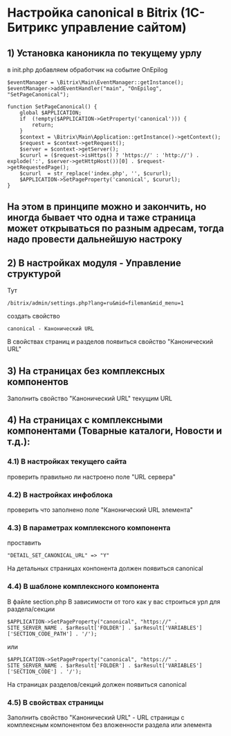 
# Настройка canonical в Bitrix (1С-Битрикс управление сайтом)

## 1)	Установка каноникла по текущему урлу

в init.php добавляем обработчик на событие OnEpilog

	$eventManager = \Bitrix\Main\EventManager::getInstance();
	$eventManager->addEventHandler("main", "OnEpilog", "SetPageCanonical");

	function SetPageCanonical() {
		global $APPLICATION;
		if  (!empty($APPLICATION->GetProperty('canonical'))) {
			return;
		}
		$context = \Bitrix\Main\Application::getInstance()->getContext();
		$request = $context->getRequest();
		$server = $context->getServer();
		$cururl = ($request->isHttps() ? 'https://' : 'http://') . explode(':', $server->getHttpHost())[0] . $request->getRequestedPage();
		$cururl  = str_replace('index.php', '', $cururl);
		$APPLICATION->SetPageProperty('canonical', $cururl);
	}

## На этом в принципе можно и закончить, но иногда бывает что одна и таже страница может открываться по разным адресам, тогда надо провести дальнейшую настроку

## 2) 	В настройках модуля - Управление структурой

Тут

	/bitrix/admin/settings.php?lang=ru&mid=fileman&mid_menu=1

создать свойство

	canonical - Канонический URL

В свойствах страниц и разделов появиться свойство "Канонический URL"

## 3) 	На страницах без комплексных компонентов

Заполнить свойство "Канонический URL" текущим URL

## 4) 	На страницах с комплексными компонентами (Товарные каталоги, Новости и т.д.):

### 4.1)	В настройках текущего сайта

проверить правильно ли настроено поле "URL сервера"

### 4.2)	В настройках инфоблока

проверить что заполнено поле "Канонический URL элемента"

### 4.3)	В параметрах комплексного компонента

проставить

	"DETAIL_SET_CANONICAL_URL" => "Y"

На детальных страницах конпонента должен появиться canonical

### 4.4)	В шаблоне комплексного компонента

В файле section.php
В зависимости от того как у вас строиться урл для раздела/секции

	$APPLICATION->SetPageProperty("canonical", "https://" . SITE_SERVER_NAME . $arResult['FOLDER'] . $arResult['VARIABLES']['SECTION_CODE_PATH'] . '/');

или

	$APPLICATION->SetPageProperty("canonical", "https://" . SITE_SERVER_NAME . $arResult['FOLDER'] . $arResult['VARIABLES']['SECTION_CODE'] . '/');

На страницах разделов/секций должен появиться canonical

### 4.5)	В свойствах страницы

Заполнить свойство "Канонический URL" - URL страницы с комплексным компонентом без вложенности раздела или элемента

